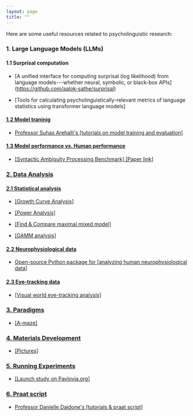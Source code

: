 ```yaml
---
layout: page
title: ""
---
```


Here are some useful resources related to psycholinguistic research:

### 1. Large Language Models (LLMs)

#### 1.1 Surprisal computation

- [A unified interface for computing surprisal (log likelihood) from language models---whether neural, symbolic, or black-box APIs] (https://github.com/aalok-sathe/surprisal)

- [Tools for calculating psycholinguistically-relevant metrics of language statistics using transformer language models] <a href="https://github.com/jmichaelov/PsychFormers" target="_blank">

#### 1.2 Model traninig 

- Professor Suhas Arehalli's [tutorials on model training and evaluation] <a href="https://sarehalli.github.io/resources" target="_blank">

#### 1.3 Model performance vs. Human performance 

- [Syntactic Ambiguity Processing Benchmark] <a href="https://github.com/caplabnyu/sapbenchmark" target="_blank"> [Paper link] <a href="https://www.sciencedirect.com/science/article/abs/pii/S0749596X24000135" target="_blank">

### 2. Data Analysis 

#### 2.1 Statistical analysis

- [Growth Curve Analysis] <a href="https://www.danmirman.org/gca" target="_blank">

- [Power Analysis] <a href="https://jakewestfall.shinyapps.io/crossedpower/" target="_blank">

- [Find & Compare maximal mixed model] <a href="https://cran.r-project.org/web/packages/buildmer/vignettes/buildmer.html" target="_blank">

- [GAMM analysis] <a href="https://jacolienvanrij.com/Tutorials/GAMM.html#gam-or-bam" target="_blank">

#### 2.2 Neurophysiological data

- Open-source Python package for [analyzing human neurophysiological data] <a href="https://mne.tools/stable/index.html" target="_blank">

#### 2.3 Eye-tracking data

- [Visual world eye-tracking analysis] <a href="https://site.uit.no/acqvalab/workshop-visual-world-eye-tracking-analysis-in-r-with-aine-ito-16-17-02-2023/" target="_blank">

### 3. Paradigms 

- [A-maze] <a href="https://vboyce.github.io/Maze/" target="_blank">

### 4. Materials Development 

- [Pictures] <a href="https://www.irasutoya.com" target="_blank">

### 5. Running Experiments 

- [Launch study on Pavlovia.org] <a href="https://www.psychopy.org/online/usingPavlovia.html" target="_blank">

### 6. Praat script 

- Professor Danielle Daidone's [tutorials & praat script] <a href="https://www.ddaidone.com/praat-scripts.html" target="_blank">
